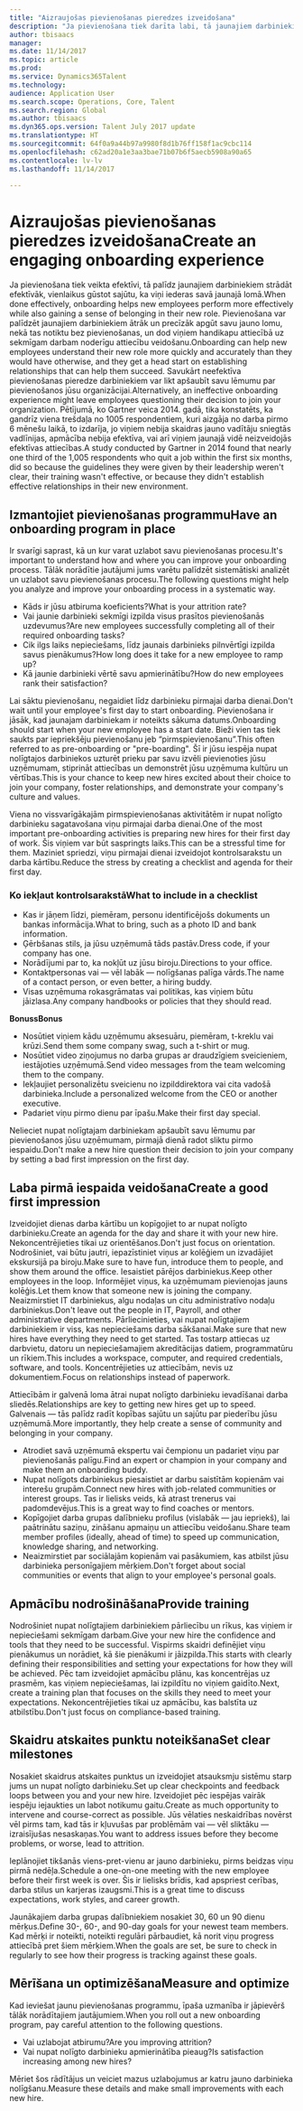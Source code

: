 ```yaml
---
title: "Aizraujošas pievienošanas pieredzes izveidošana"
description: "Ja pievienošana tiek darīta labi, tā jaunajiem darbiniekiem palīdz sajusties piederīgiem savai jaunajai organizācijai."
author: tbisaacs
manager: 
ms.date: 11/14/2017
ms.topic: article
ms.prod: 
ms.service: Dynamics365Talent
ms.technology: 
audience: Application User
ms.search.scope: Operations, Core, Talent
ms.search.region: Global
ms.author: tbisaacs
ms.dyn365.ops.version: Talent July 2017 update
ms.translationtype: HT
ms.sourcegitcommit: 64f0a9a44b97a9980f8d1b76ff158f1ac9cbc114
ms.openlocfilehash: c62ad20a1e3aa3bae71b07b6f5aecb5908a90a65
ms.contentlocale: lv-lv
ms.lasthandoff: 11/14/2017

---
```


# <a name="create-an-engaging-onboarding-experience"></a><span data-ttu-id="89ca8-103">Aizraujošas pievienošanas pieredzes izveidošana</span><span class="sxs-lookup"><span data-stu-id="89ca8-103">Create an engaging onboarding experience</span></span>

<span data-ttu-id="89ca8-104">Ja pievienošana tiek veikta efektīvi, tā palīdz jaunajiem darbiniekiem strādāt efektīvāk, vienlaikus gūstot sajūtu, ka viņi iederas savā jaunajā lomā.</span><span class="sxs-lookup"><span data-stu-id="89ca8-104">When done effectively, onboarding helps new employees perform more effectively while also gaining a sense of belonging in their new role.</span></span> <span data-ttu-id="89ca8-105">Pievienošana var palīdzēt jaunajiem darbiniekiem ātrāk un precīzāk apgūt savu jauno lomu, nekā tas notiktu bez pievienošanas, un dod viņiem handikapu attiecībā uz sekmīgam darbam noderīgu attiecību veidošanu.</span><span class="sxs-lookup"><span data-stu-id="89ca8-105">Onboarding can help new employees understand their new role more quickly and accurately than they would have otherwise, and they get a head start on establishing relationships that can help them succeed.</span></span> <span data-ttu-id="89ca8-106">Savukārt neefektīva pievienošanas pieredze darbiniekiem var likt apšaubīt savu lēmumu par pievienošanos jūsu organizācijai.</span><span class="sxs-lookup"><span data-stu-id="89ca8-106">Alternatively, an ineffective onboarding experience might leave employees questioning their decision to join your organization.</span></span> <span data-ttu-id="89ca8-107">Pētījumā, ko Gartner veica 2014. gadā, tika konstatēts, ka gandrīz viena trešdaļa no 1005 respondentiem, kuri aizgāja no darba pirmo 6 mēnešu laikā, to izdarīja, jo viņiem nebija skaidras jauno vadītāju sniegtās vadlīnijas, apmācība nebija efektīva, vai arī viņiem jaunajā vidē neizveidojās efektīvas attiecības.</span><span class="sxs-lookup"><span data-stu-id="89ca8-107">A study conducted by Gartner in 2014 found that nearly one third of the 1,005 respondents who quit a job within the first six months, did so because the guidelines they were given by their leadership weren't clear, their training wasn't effective, or because they didn't establish effective relationships in their new environment.</span></span>

## <a name="have-an-onboarding-program-in-place"></a><span data-ttu-id="89ca8-108">Izmantojiet pievienošanas programmu</span><span class="sxs-lookup"><span data-stu-id="89ca8-108">Have an onboarding program in place</span></span>
<span data-ttu-id="89ca8-109">Ir svarīgi saprast, kā un kur varat uzlabot savu pievienošanas procesu.</span><span class="sxs-lookup"><span data-stu-id="89ca8-109">It's important to understand how and where you can improve your onboarding process.</span></span> <span data-ttu-id="89ca8-110">Tālāk norādītie jautājumi jums varētu palīdzēt sistemātiski analizēt un uzlabot savu pievienošanas procesu.</span><span class="sxs-lookup"><span data-stu-id="89ca8-110">The following questions might help you analyze and improve your onboarding process in a systematic way.</span></span>

- <span data-ttu-id="89ca8-111">Kāds ir jūsu atbiruma koeficients?</span><span class="sxs-lookup"><span data-stu-id="89ca8-111">What is your attrition rate?</span></span>
- <span data-ttu-id="89ca8-112">Vai jaunie darbinieki sekmīgi izpilda visus prasītos pievienošanās uzdevumus?</span><span class="sxs-lookup"><span data-stu-id="89ca8-112">Are new employees successfully completing all of their required onboarding tasks?</span></span>
- <span data-ttu-id="89ca8-113">Cik ilgs laiks nepieciešams, līdz jaunais darbinieks pilnvērtīgi izpilda savus pienākumus?</span><span class="sxs-lookup"><span data-stu-id="89ca8-113">How long does it take for a new employee to ramp up?</span></span>
- <span data-ttu-id="89ca8-114">Kā jaunie darbinieki vērtē savu apmierinātību?</span><span class="sxs-lookup"><span data-stu-id="89ca8-114">How do new employees rank their satisfaction?</span></span>

<span data-ttu-id="89ca8-115">Lai sāktu pievienošanu, negaidiet līdz darbinieku pirmajai darba dienai.</span><span class="sxs-lookup"><span data-stu-id="89ca8-115">Don't wait until your employee's first day to start onboarding.</span></span> <span data-ttu-id="89ca8-116">Pievienošana ir jāsāk, kad jaunajam darbiniekam ir noteikts sākuma datums.</span><span class="sxs-lookup"><span data-stu-id="89ca8-116">Onboarding should start when your new employee has a start date.</span></span> <span data-ttu-id="89ca8-117">Bieži vien tas tiek saukts par iepriekšēju pievienošanu jeb “pirmspievienošanu”.</span><span class="sxs-lookup"><span data-stu-id="89ca8-117">This often referred to as pre-onboarding or "pre-boarding".</span></span> <span data-ttu-id="89ca8-118">Šī ir jūsu iespēja nupat nolīgtajos darbiniekos uzturēt prieku par savu izvēli pievienoties jūsu uzņēmumam, stiprināt attiecības un demonstrēt jūsu uzņēmuma kultūru un vērtības.</span><span class="sxs-lookup"><span data-stu-id="89ca8-118">This is your chance to keep new hires excited about their choice to join your company, foster relationships, and demonstrate your company's culture and values.</span></span>

<span data-ttu-id="89ca8-119">Viena no vissvarīgākajām pirmspievienošanas aktivitātēm ir nupat nolīgto darbinieku sagatavošana viņu pirmajai darba dienai.</span><span class="sxs-lookup"><span data-stu-id="89ca8-119">One of the most important pre-onboarding activities is preparing new hires for their first day of work.</span></span> <span data-ttu-id="89ca8-120">Šis viņiem var būt saspringts laiks.</span><span class="sxs-lookup"><span data-stu-id="89ca8-120">This can be a stressful time for them.</span></span> <span data-ttu-id="89ca8-121">Maziniet spriedzi, viņu pirmajai dienai izveidojot kontrolsarakstu un darba kārtību.</span><span class="sxs-lookup"><span data-stu-id="89ca8-121">Reduce the stress by creating a checklist and agenda for their first day.</span></span>

### <a name="what-to-include-in-a-checklist"></a><span data-ttu-id="89ca8-122">Ko iekļaut kontrolsarakstā</span><span class="sxs-lookup"><span data-stu-id="89ca8-122">What to include in a checklist</span></span>

- <span data-ttu-id="89ca8-123">Kas ir jāņem līdzi, piemēram, personu identificējošs dokuments un bankas informācija.</span><span class="sxs-lookup"><span data-stu-id="89ca8-123">What to bring, such as a photo ID and bank information.</span></span>
- <span data-ttu-id="89ca8-124">Ģērbšanas stils, ja jūsu uzņēmumā tāds pastāv.</span><span class="sxs-lookup"><span data-stu-id="89ca8-124">Dress code, if your company has one.</span></span>
- <span data-ttu-id="89ca8-125">Norādījumi par to, ka nokļūt uz jūsu biroju.</span><span class="sxs-lookup"><span data-stu-id="89ca8-125">Directions to your office.</span></span>
- <span data-ttu-id="89ca8-126">Kontaktpersonas vai — vēl labāk — nolīgšanas palīga vārds.</span><span class="sxs-lookup"><span data-stu-id="89ca8-126">The name of a contact person, or even better, a hiring buddy.</span></span>
- <span data-ttu-id="89ca8-127">Visas uzņēmuma rokasgrāmatas vai politikas, kas viņiem būtu jāizlasa.</span><span class="sxs-lookup"><span data-stu-id="89ca8-127">Any company handbooks or policies that they should read.</span></span>

<span data-ttu-id="89ca8-128">**Bonuss**</span><span class="sxs-lookup"><span data-stu-id="89ca8-128">**Bonus**</span></span>

- <span data-ttu-id="89ca8-129">Nosūtiet viņiem kādu uzņēmumu aksesuāru, piemēram, t-kreklu vai krūzi.</span><span class="sxs-lookup"><span data-stu-id="89ca8-129">Send them some company swag, such a t-shirt or mug.</span></span>
- <span data-ttu-id="89ca8-130">Nosūtiet video ziņojumus no darba grupas ar draudzīgiem sveicieniem, iestājoties uzņēmumā.</span><span class="sxs-lookup"><span data-stu-id="89ca8-130">Send video messages from the team welcoming them to the company.</span></span>
- <span data-ttu-id="89ca8-131">Iekļaujiet personalizētu sveicienu no izpilddirektora vai cita vadošā darbinieka.</span><span class="sxs-lookup"><span data-stu-id="89ca8-131">Include a personalized welcome from the CEO or another executive.</span></span>
- <span data-ttu-id="89ca8-132">Padariet viņu pirmo dienu par īpašu.</span><span class="sxs-lookup"><span data-stu-id="89ca8-132">Make their first day special.</span></span>

<span data-ttu-id="89ca8-133">Nelieciet nupat nolīgtajam darbiniekam apšaubīt savu lēmumu par pievienošanos jūsu uzņēmumam, pirmajā dienā radot sliktu pirmo iespaidu.</span><span class="sxs-lookup"><span data-stu-id="89ca8-133">Don't make a new hire question their decision to join your company by setting a bad first impression on the first day.</span></span>

## <a name="create-a-good-first-impression"></a><span data-ttu-id="89ca8-134">Laba pirmā iespaida veidošana</span><span class="sxs-lookup"><span data-stu-id="89ca8-134">Create a good first impression</span></span>

<span data-ttu-id="89ca8-135">Izveidojiet dienas darba kārtību un kopīgojiet to ar nupat nolīgto darbinieku.</span><span class="sxs-lookup"><span data-stu-id="89ca8-135">Create an agenda for the day and share it with your new hire.</span></span> <span data-ttu-id="89ca8-136">Nekoncentrējieties tikai uz orientēšanos.</span><span class="sxs-lookup"><span data-stu-id="89ca8-136">Don't just focus on orientation.</span></span> <span data-ttu-id="89ca8-137">Nodrošiniet, vai būtu jautri, iepazīstiniet viņus ar kolēģiem un izvadājiet ekskursijā pa biroju.</span><span class="sxs-lookup"><span data-stu-id="89ca8-137">Make sure to have fun, introduce them to people, and show them around the office.</span></span> <span data-ttu-id="89ca8-138">Iesaistiet pārējos darbiniekus.</span><span class="sxs-lookup"><span data-stu-id="89ca8-138">Keep other employees in the loop.</span></span> <span data-ttu-id="89ca8-139">Informējiet viņus, ka uzņēmumam pievienojas jauns kolēģis.</span><span class="sxs-lookup"><span data-stu-id="89ca8-139">Let them know that someone new is joining the company.</span></span> <span data-ttu-id="89ca8-140">Neaizmirstiet IT darbiniekus, algu nodaļas un citu administratīvo nodaļu darbiniekus.</span><span class="sxs-lookup"><span data-stu-id="89ca8-140">Don't leave out the people in IT, Payroll, and other administrative departments.</span></span> <span data-ttu-id="89ca8-141">Pārliecinieties, vai nupat nolīgtajiem darbiniekiem ir viss, kas nepieciešams darba sākšanai.</span><span class="sxs-lookup"><span data-stu-id="89ca8-141">Make sure that new hires have everything they need to get started.</span></span> <span data-ttu-id="89ca8-142">Tas tostarp attiecas uz darbvietu, datoru un nepieciešamajiem akreditācijas datiem, programmatūru un rīkiem.</span><span class="sxs-lookup"><span data-stu-id="89ca8-142">This includes a workspace, computer, and required credentials, software, and tools.</span></span> <span data-ttu-id="89ca8-143">Koncentrējieties uz attiecībām, nevis uz dokumentiem.</span><span class="sxs-lookup"><span data-stu-id="89ca8-143">Focus on relationships instead of paperwork.</span></span>

<span data-ttu-id="89ca8-144">Attiecībām ir galvenā loma ātrai nupat nolīgto darbinieku ievadīšanai darba sliedēs.</span><span class="sxs-lookup"><span data-stu-id="89ca8-144">Relationships are key to getting new hires get up to speed.</span></span> <span data-ttu-id="89ca8-145">Galvenais — tās palīdz radīt kopības sajūtu un sajūtu par piederību jūsu uzņēmumā.</span><span class="sxs-lookup"><span data-stu-id="89ca8-145">More importantly, they help create a sense of community and belonging in your company.</span></span>

- <span data-ttu-id="89ca8-146">Atrodiet savā uzņēmumā ekspertu vai čempionu un padariet viņu par pievienošanās palīgu.</span><span class="sxs-lookup"><span data-stu-id="89ca8-146">Find an expert or champion in your company and make them an onboarding buddy.</span></span>
- <span data-ttu-id="89ca8-147">Nupat nolīgots darbiniekus piesaistiet ar darbu saistītām kopienām vai interešu grupām.</span><span class="sxs-lookup"><span data-stu-id="89ca8-147">Connect new hires with job-related communities or interest groups.</span></span> <span data-ttu-id="89ca8-148">Tas ir lielisks veids, kā atrast trenerus vai padomdevējus.</span><span class="sxs-lookup"><span data-stu-id="89ca8-148">This is a great way to find coaches or mentors.</span></span>
- <span data-ttu-id="89ca8-149">Kopīgojiet darba grupas dalībnieku profilus (vislabāk — jau iepriekš), lai paātrinātu saziņu, zināšanu apmaiņu un attiecību veidošanu.</span><span class="sxs-lookup"><span data-stu-id="89ca8-149">Share team member profiles (ideally, ahead of time) to speed up communication, knowledge sharing, and networking.</span></span>
- <span data-ttu-id="89ca8-150">Neaizmirstiet par sociālajām kopienām vai pasākumiem, kas atbilst jūsu darbinieka personīgajiem mērķiem.</span><span class="sxs-lookup"><span data-stu-id="89ca8-150">Don't forget about social communities or events that align to your employee's personal goals.</span></span>

## <a name="provide-training"></a><span data-ttu-id="89ca8-151">Apmācību nodrošināšana</span><span class="sxs-lookup"><span data-stu-id="89ca8-151">Provide training</span></span>

<span data-ttu-id="89ca8-152">Nodrošiniet nupat nolīgtajiem darbiniekiem pārliecību un rīkus, kas viņiem ir nepieciešami sekmīgam darbam.</span><span class="sxs-lookup"><span data-stu-id="89ca8-152">Give your new hire the confidence and tools that they need to be successful.</span></span> <span data-ttu-id="89ca8-153">Vispirms skaidri definējiet viņu pienākumus un norādiet, kā šie pienākumi ir jāizpilda.</span><span class="sxs-lookup"><span data-stu-id="89ca8-153">This starts with clearly defining their responsibilities and setting your expectations for how they will be achieved.</span></span> <span data-ttu-id="89ca8-154">Pēc tam izveidojiet apmācību plānu, kas koncentrējas uz prasmēm, kas viņiem nepieciešamas, lai izpildītu no viņiem gaidīto.</span><span class="sxs-lookup"><span data-stu-id="89ca8-154">Next, create a training plan that focuses on the skills they need to meet your expectations.</span></span> <span data-ttu-id="89ca8-155">Nekoncentrējieties tikai uz apmācību, kas balstīta uz atbilstību.</span><span class="sxs-lookup"><span data-stu-id="89ca8-155">Don't just focus on compliance-based training.</span></span>

## <a name="set-clear-milestones"></a><span data-ttu-id="89ca8-156">Skaidru atskaites punktu noteikšana</span><span class="sxs-lookup"><span data-stu-id="89ca8-156">Set clear milestones</span></span>

<span data-ttu-id="89ca8-157">Nosakiet skaidrus atskaites punktus un izveidojiet atsauksmju sistēmu starp jums un nupat nolīgto darbinieku.</span><span class="sxs-lookup"><span data-stu-id="89ca8-157">Set up clear checkpoints and feedback loops between you and your new hire.</span></span> <span data-ttu-id="89ca8-158">Izveidojiet pēc iespējas vairāk iespēju iejaukties un labot notikumu gaitu.</span><span class="sxs-lookup"><span data-stu-id="89ca8-158">Create as much opportunity to intervene and course-correct as possible.</span></span> <span data-ttu-id="89ca8-159">Jūs vēlaties neskaidrības novērst vēl pirms tam, kad tās ir kļuvušas par problēmām vai — vēl sliktāku — izraisījušas nesaskaņas.</span><span class="sxs-lookup"><span data-stu-id="89ca8-159">You want to address issues before they become problems, or worse, lead to attrition.</span></span>

<span data-ttu-id="89ca8-160">Ieplānojiet tikšanās viens-pret-vienu ar jauno darbinieku, pirms beidzas viņu pirmā nedēļa.</span><span class="sxs-lookup"><span data-stu-id="89ca8-160">Schedule a one-on-one meeting with the new employee before their first week is over.</span></span> <span data-ttu-id="89ca8-161">Šis ir lielisks brīdis, kad apspriest cerības, darba stilus un karjeras izaugsmi.</span><span class="sxs-lookup"><span data-stu-id="89ca8-161">This is a great time to discuss expectations, work styles, and career growth.</span></span>

<span data-ttu-id="89ca8-162">Jaunākajiem darba grupas dalībniekiem nosakiet 30, 60 un 90 dienu mērķus.</span><span class="sxs-lookup"><span data-stu-id="89ca8-162">Define 30-, 60-, and 90-day goals for your newest team members.</span></span> <span data-ttu-id="89ca8-163">Kad mērķi ir noteikti, noteikti regulāri pārbaudiet, kā norit viņu progress attiecībā pret šiem mērķiem.</span><span class="sxs-lookup"><span data-stu-id="89ca8-163">When the goals are set, be sure to check in regularly to see how their progress is tracking against these goals.</span></span>

## <a name="measure-and-optimize"></a><span data-ttu-id="89ca8-164">Mērīšana un optimizēšana</span><span class="sxs-lookup"><span data-stu-id="89ca8-164">Measure and optimize</span></span>

<span data-ttu-id="89ca8-165">Kad ieviešat jaunu pievienošanas programmu, īpaša uzmanība ir jāpievērš tālāk norādītajiem jautājumiem.</span><span class="sxs-lookup"><span data-stu-id="89ca8-165">When you roll out a new onboarding program, pay careful attention to the following questions.</span></span> 

- <span data-ttu-id="89ca8-166">Vai uzlabojat atbirumu?</span><span class="sxs-lookup"><span data-stu-id="89ca8-166">Are you improving attrition?</span></span>
- <span data-ttu-id="89ca8-167">Vai nupat nolīgto darbinieku apmierinātība pieaug?</span><span class="sxs-lookup"><span data-stu-id="89ca8-167">Is satisfaction increasing among new hires?</span></span> 

<span data-ttu-id="89ca8-168">Mēriet šos rādītājus un veiciet mazus uzlabojumus ar katru jauno darbinieka nolīgšanu.</span><span class="sxs-lookup"><span data-stu-id="89ca8-168">Measure these details and make small improvements with each new hire.</span></span>



